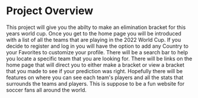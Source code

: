 # Project Overview
This project will give you the abilty to make an elimination bracket for this years world cup. Once you get to the home page you will be introduced with a list of all the teams that are playing in the 2022 World Cup. If you decide to register and log in you will have the option to add any Country to your Favorites to customize your profile. There will be a search bar to help you locate a specific team that you are looking for. There will be links on the home page that will direct you to either make a bracket or view a bracket that you made to see if your prediction was right. Hopefully there will be features on where you can see each team's players and all the stats that surrounds the teams and players. This is suppose to be a fun website for soccer fans all around the world.